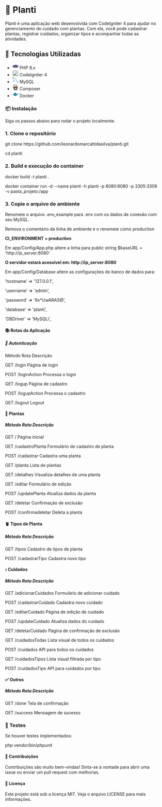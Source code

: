 <h1>🌿 Planti</h1>
<p>Planti é uma aplicação web desenvolvida com CodeIgniter 4 para ajudar no gerenciamento do cuidado com plantas. Com ela, você pode cadastrar plantas, registrar cuidados, organizar tipos e acompanhar todas as atividades.</p>

<h2>🚀 Tecnologias Utilizadas</h2>
<ul>
   <li><img src="https://raw.githubusercontent.com/devicons/devicon/master/icons/php/php-original.svg" width="20" height="20" /> PHP 8.x</li>
   <li><img src="https://cdn.worldvectorlogo.com/logos/codeigniter.svg" width="20" height="20" /> CodeIgniter 4</li>
   <li><img src="https://raw.githubusercontent.com/devicons/devicon/master/icons/mysql/mysql-original.svg" width="20" height="20" /> MySQL</li>
   <li><img src="https://raw.githubusercontent.com/devicons/devicon/master/icons/composer/composer-original.svg" width="20" height="20" /> Composer</li>
   <li><img src="https://raw.githubusercontent.com/devicons/devicon/master/icons/docker/docker-original.svg" width="20" height="20" /> Docker</li>
</ul>

<h3>📦 Instalação</h3>
<p>Siga os passos abaixo para rodar o projeto localmente.</p>

<h3>1. Clone o repositório</h3>
<p>git clone https://github.com/leonardomarcattidasilva/planti.git</p>
<p>cd planti</p>

<h3>2. Build e execução do container</h3>
<p>docker build -t planti .</p>
<p>docker container run -d --name planti -h planti -p 8080:8080 -p 3305:3306 -v pasta_projeto:/app</p>

<h3>3. Copie o arquivo de ambiente</h3>
<p>Renomeie o arquivo .env_example para .env com os dados de conexão com seu MySQL.</p>
<p>Remova o comentário da linha de ambiente e o renomeie como production</p>
<b>CI_ENVIRONMENT = production</b>

<p>Em app/Config/App.php altere a linha para public string $baseURL = 'http://ip_server:8080'</p>
<p><b>O servidor estará acessível em: http://ip_server:8080</b></p>

<p>Em app/Config/Database altere as configurações do banco de dados para:</p>
<p>'hostname'     => '127.0.0.1',</p>
<p>'username'     => 'admin',</p>
<p>'password'     => '9x*UwARA5@',</p>
<p>'database'     => 'planti',</p>
<p>'DBDriver'     => 'MySQLi',</p>

<h4>📚 Rotas da Aplicação</h4>
<h5>🔐 Autenticação</h5>
Método	Rota	Descrição
<p>GET	/login	Página de login</p>
<p>POST	/loginAction	Processa o login</p>
<p>GET	/logup	Página de cadastro</p>
<p>POST	/logupAction	Processa o cadastro</p>
<p>GET	/logout	Logout</p>

<h4>🌱 Plantas</h4>
<h5>Método Rota Descrição</h5>
<p>GET	/	Página inicial</p>
<p>GET	/cadastroPlanta	Formulário de cadastro de planta</p>
<p>POST	/cadastrar	Cadastra uma planta</p>
<p>GET	/planta	Lista de plantas</p>
<p>GET	/detalhes	Visualiza detalhes de uma planta</p>
<p>GET	/editar	Formulário de edição</p>
<p>POST	/updatePlanta	Atualiza dados da planta</p>
<p>GET	/deletar	Confirmação de exclusão</p>
<p>POST	/confirmadeletar	Deleta a planta</p>

<h4>🪴 Tipos de Planta</h4>
<h5>Método Rota Descrição</h5>
<p>GET	/tipos	Cadastro de tipos de planta</p>
<p>POST	/cadastrarTipo	Cadastra novo tipo</p>

<h4>💧 Cuidados</h4>
<h5>Método Rota Descrição</h5>
<p>GET	/adicionarCuidados	Formulário de adicionar cuidado</p>
<p>POST	/cadastrarCuidado	Cadastra novo cuidado</p>
<p>GET	/editarCuidado	Página de edição de cuidado</p>
<p>POST	/updateCuidado	Atualiza dados do cuidado</p>
<p>GET	/deletarCuidado	Página de confirmação de exclusão</p>
<p>GET	/cuidadosTodas	Lista visual de todos os cuidados</p>
<p>POST	/cuidados	API para todos os cuidados</p>
<p>GET	/cuidadosTipos	Lista visual filtrada por tipo</p>
<p>POST	/cuidadosTipo	API para cuidados por tipo</p>

<h4>✅ Outros</h4>
<h5>Método Rota Descrição</h5>
<p>GET	/done	Tela de confirmação</p>
<p>GET	/success	Mensagem de sucesso</p>

<h3>🧪 Testes</h3>
<p>Se houver testes implementados:</p>
php vendor/bin/phpunit

<h4>🙋 Contribuições</h4>
<p>Contribuições são muito bem-vindas! Sinta-se à vontade para abrir uma issue ou enviar um pull request com melhorias.</p>

<h4>📄 Licença</h4>
<p>Este projeto está sob a licença MIT. Veja o arquivo LICENSE para mais informações.</p>